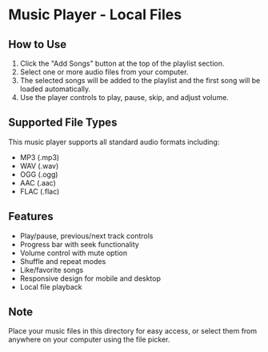 # Music Player - Local Files

## How to Use

1. Click the "Add Songs" button at the top of the playlist section.
2. Select one or more audio files from your computer.
3. The selected songs will be added to the playlist and the first song will be loaded automatically.
4. Use the player controls to play, pause, skip, and adjust volume.

## Supported File Types

This music player supports all standard audio formats including:
- MP3 (.mp3)
- WAV (.wav)
- OGG (.ogg)
- AAC (.aac)
- FLAC (.flac)

## Features

- Play/pause, previous/next track controls
- Progress bar with seek functionality
- Volume control with mute option
- Shuffle and repeat modes
- Like/favorite songs
- Responsive design for mobile and desktop
- Local file playback

## Note

Place your music files in this directory for easy access, or select them from anywhere on your computer using the file picker.